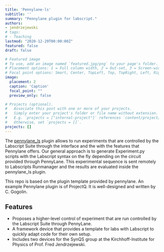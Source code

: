 ```yaml
---
title: 'Pennylane-ls'
subtitle: ''
summary: "Pennylane plugin for labscript."
authors:
- jendrzejewski
# tags:
# - Teaching
lastmod: "2020-12-29T00:00:00Z"
featured: false
draft: false

# Featured image
# To use, add an image named `featured.jpg/png` to your page's folder.
# Placement options: 1 = Full column width, 2 = Out-set, 3 = Screen-width
# Focal point options: Smart, Center, TopLeft, Top, TopRight, Left, Right, BottomLeft, Bottom, BottomRight
image:
  placement: 2
  caption: 'Caption'
  focal_point: ""
  preview_only: false

# Projects (optional).
#   Associate this post with one or more of your projects.
#   Simply enter your project's folder or file name without extension.
#   E.g. `projects = ["internal-project"]` references `content/project/deep-learning/index.md`.
#   Otherwise, set `projects = []`.
projects: []
---
```


The [pennylane_ls](https://github.com/synqs/pennylane-ls) plugin allows to run experiments that are controlled by the Labscript Suite through the interface and the with the features that Pennylane offers. Our general approach is to generate Experiment.py scripts with the Labscript syntax on the fly depending on the circuit provided through PennyLane. This experimental sequence is sent remotely to Labscripts Runmanager and the results are evaluated inside the pennylane_ls plugin.

This repo is based on the plugin template provided by pennylane. An example Pennylane plugin is of ProjectQ. It is well-designed and written by C. Gogolin.

## Features

- Proposes a higher-level control of experiment that are run controlled by the Labscript Suite through PennyLane.
- A framework device that provides a template for labs with Labscript to quickly adapt code for their own setup.
- Includes two devices for the SynQS group at the Kirchhoff-Institute for Physics of Prof. Fred Jendrzejewski.
